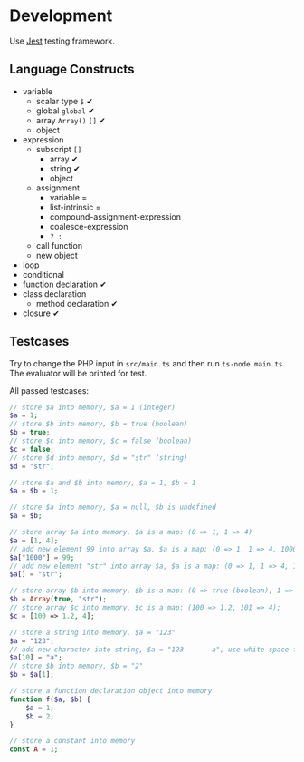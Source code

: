 # Development

Use [Jest](https://jestjs.io/en/) testing framework.

## Language Constructs

- variable
  - scalar type `$` ✔
  - global `global` ✔
  - array `Array()` `[]` ✔
  - object
- expression
  - subscript `[]`
    - array ✔
    - string ✔
    - object
  - assignment
    - variable =
    - list-intrinsic =
    - compound-assignment-expression
    - coalesce-expression
    - `? :`
  - call function
  - new object
- loop
- conditional
- function declaration ✔
- class declaration
  - method declaration ✔
- closure ✔

## Testcases

Try to change the PHP input in `src/main.ts` and then run `ts-node main.ts`. The evaluator will be printed for test.

All passed testcases:
```php
// store $a into memory, $a = 1 (integer)
$a = 1;
// store $b into memory, $b = true (boolean)
$b = true;
// store $c into memory, $c = false (boolean)
$c = false;
// store $d into memory, $d = "str" (string)
$d = "str";
```
```php
// store $a and $b into memory, $a = 1, $b = 1
$a = $b = 1;
```
```php
// store $a into memory, $a = null, $b is undefined
$a = $b;
```
```php
// store array $a into memory, $a is a map: (0 => 1, 1 => 4)
$a = [1, 4];
// add new element 99 into array $a, $a is a map: (0 => 1, 1 => 4, 1000 => 99)
$a["1000"] = 99;
// add new element "str" into array $a, $a is a map: (0 => 1, 1 => 4, 1000 => 99, 1001 => "str")
$a[] = "str";

// store array $b into memory, $b is a map: (0 => true (boolean), 1 => "str" (string))
$b = Array(true, "str");
// store array $c into memory, $c is a map: (100 => 1.2, 101 => 4);
$c = [100 => 1.2, 4];
```
```php
// store a string into memory, $a = "123"
$a = "123";
// add new character into string, $a = "123       a", use white space filling the length
$a[10] = "a";
// store $b into memory, $b = "2"
$b = $a[1];
```
```php
// store a function declaration object into memory
function f($a, $b) {
    $a = 1;
    $b = 2;
}
```
```php
// store a constant into memory
const A = 1;
```